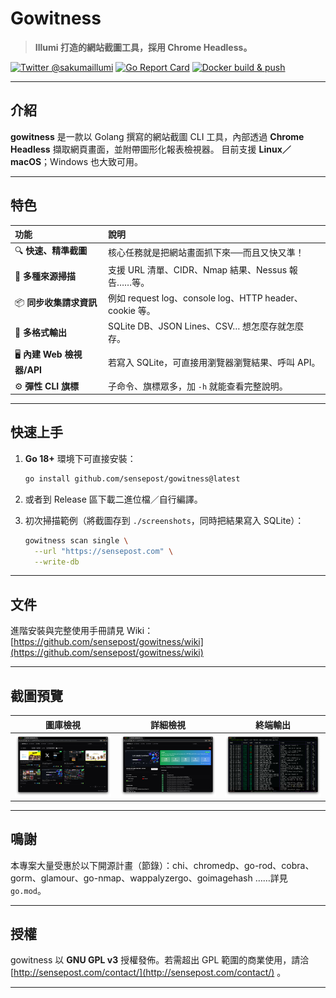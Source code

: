
# Gowitness

> **Illumi 打造的網站截圖工具，採用 Chrome Headless。**

[![Twitter @sakumaillumi](https://img.shields.io/badge/twitter-%40leonjza-blue.svg)](https://x.com/sakumaillumi)
[![Go Report Card](https://goreportcard.com/badge/github.com/sensepost/gowitness)](https://goreportcard.com/report/github.com/sensepost/gowitness)
[![Docker build & push](https://github.com/sensepost/gowitness/actions/workflows/docker.yml/badge.svg)](https://github.com/IllumiLove/Gowitness/actions)

---

## 介紹

**gowitness** 是一款以 Golang 撰寫的網站截圖 CLI 工具，內部透過 **Chrome Headless** 擷取網頁畫面，並附帶圖形化報表檢視器。
目前支援 **Linux／macOS**；Windows 也大致可用。

---

## 特色

| 功能                     | 說明                                               |
| :--------------------- | :----------------------------------------------- |
| 🔍 **快速、精準截圖**         | 核心任務就是把網站畫面抓下來──而且又快又準！                          |
| 📜 **多種來源掃描**          | 支援 URL 清單、CIDR、Nmap 結果、Nessus 報告……等。             |
| 📦 **同步收集請求資訊**        | 例如 request log、console log、HTTP header、cookie 等。 |
| 💾 **多格式輸出**           | SQLite DB、JSON Lines、CSV… 想怎麼存就怎麼存。              |
| 🖥️ **內建 Web 檢視器/API** | 若寫入 SQLite，可直接用瀏覽器瀏覽結果、呼叫 API。                   |
| ⚙️ **彈性 CLI 旗標**       | 子命令、旗標眾多，加 `-h` 就能查看完整說明。                        |

---

## 快速上手

1. **Go 18+** 環境下可直接安裝：

   ```bash
   go install github.com/sensepost/gowitness@latest
   ```

2. 或者到 Release 區下載二進位檔／自行編譯。

3. 初次掃描範例（將截圖存到 `./screenshots`，同時把結果寫入 SQLite）：

   ```bash
   gowitness scan single \
     --url "https://sensepost.com" \
     --write-db
   ```

---

## 文件

進階安裝與完整使用手冊請見 Wiki：[https://github.com/sensepost/gowitness/wiki](https://github.com/sensepost/gowitness/wiki)

---

## 截圖預覽

|                   圖庫檢視                   |                  詳細檢視                  |                    終端輸出                    |
| :--------------------------------------: | :------------------------------------: | :----------------------------------------: |
| ![gallery](images/gowitness-gallery.png) | ![detail](images/gowitness-detail.png) | ![terminal](images/gowitness-terminal.png) |

---

## 鳴謝

本專案大量受惠於以下開源計畫（節錄）：chi、chromedp、go-rod、cobra、gorm、glamour、go-nmap、wappalyzergo、goimagehash ……詳見 `go.mod`。

---

## 授權

gowitness 以 **GNU GPL v3** 授權發佈。若需超出 GPL 範圍的商業使用，請洽 [http://sensepost.com/contact/](http://sensepost.com/contact/) 。

---

